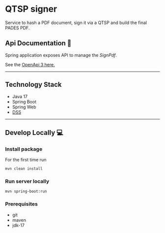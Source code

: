 # QTSP signer

Service to hash a PDF document, sign it via a QTSP and build the final PADES PDF.

## Api Documentation 📖

Spring application exposes API to manage the _SignPdf_.

See
the [OpenApi 3 here.](https://editor.swagger.io/?url=https://raw.githubusercontent.com/pagopa/io-microservice-sign-qtsp/feat-pades-pdf/openapi/openapi.yaml?v=2)

---

## Technology Stack
- Java 17
- Spring Boot
- Spring Web
- [DSS](https://github.com/esig/dss)
---

## Develop Locally 💻

### Install package

For the first time run

```sh
mvn clean install
```
### Run server locally

```sh
mvn spring-boot:run 
```

### Prerequisites
- git
- maven
- jdk-17